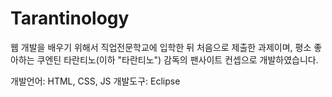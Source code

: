 # Tarantinology
웹 개발을 배우기 위해서 직업전문학교에 입학한 뒤 처음으로 제출한 과제이며, 
평소 좋아하는 쿠엔틴 타란티노(이하 "타란티노") 감독의 팬사이트 컨셉으로 개발하였습니다.

개발언어: HTML, CSS, JS
개발도구: Eclipse
